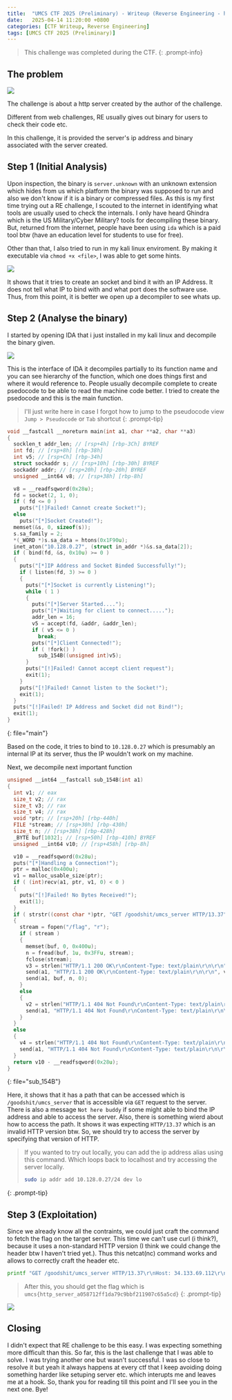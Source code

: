 ```yaml
---
title:  "UMCS CTF 2025 (Preliminary) - Writeup (Reverse Engineering - htpp-server)"
date:   2025-04-14 11:20:00 +0800
categories: [CTF Writeup, Reverse Engineering]
tags: [UMCS CTF 2025 (Preliminary)]
---
```

> This challenge was completed during the CTF.
{: .prompt-info}

## The problem

![](assets/img/image18.png)

The challenge is about a http server created by the author of the challenge. 

Different from web challenges, RE usually gives out binary for users to check their code etc.

In this challenge, it is provided the server's ip address and binary associated with the server created.

## Step 1 (Initial Analysis)

Upon inspection, the binary is `server.unknown` with an unknown extension which hides from us which platform the binary was supposed to run and also we don't know if it is a binary or compressed files. As this is my first time trying out a RE challenge, I scouted to the internet in identifying what tools are usually used to check the internals. I only have heard Ghindra which is the US Military/Cyber Military? tools for decompiling these binary. But, returned from the internet, people have been using `ida` which is a paid tool btw (have an education level for students to use for free).

Other than that, I also tried to run in my kali linux enviroment. By making it executable via `chmod +x <file>`, I was able to get some hints.

![](assets/img/image19.png)

It shows that it tries to create an socket and bind it with an IP Address. It does not tell what IP to bind with and what port does the software use. Thus, from this point, it is better we open up a decompiler to see whats up.

## Step 2 (Analyse the binary)

I started by opening IDA that i just installed in my kali linux and decompile the binary given.

![](assets/img/image20.png)

This is the interface of IDA it decompiles partially to its function name and you can see hierarchy of the function, which one does things first and where it would reference to. People usually decompile complete to create psedocode to be able to read the machine code better. I tried to create the psedocode and this is the main function.

> I'll just write here in case I forgot how to jump to the pseudocode view `Jump > Pseudocode` or `Tab` shortcut
{: .prompt-tip}

```c
void __fastcall __noreturn main(int a1, char **a2, char **a3)
{
  socklen_t addr_len; // [rsp+4h] [rbp-3Ch] BYREF
  int fd; // [rsp+8h] [rbp-38h]
  int v5; // [rsp+Ch] [rbp-34h]
  struct sockaddr s; // [rsp+10h] [rbp-30h] BYREF
  sockaddr addr; // [rsp+20h] [rbp-20h] BYREF
  unsigned __int64 v8; // [rsp+38h] [rbp-8h]

  v8 = __readfsqword(0x28u);
  fd = socket(2, 1, 0);
  if ( fd <= 0 )
    puts("[!]Failed! Cannot create Socket!");
  else
    puts("[*]Socket Created!");
  memset(&s, 0, sizeof(s));
  s.sa_family = 2;
  *(_WORD *)s.sa_data = htons(0x1F90u);
  inet_aton("10.128.0.27", (struct in_addr *)&s.sa_data[2]);
  if ( bind(fd, &s, 0x10u) >= 0 )
  {
    puts("[*]IP Address and Socket Binded Successfully!");
    if ( listen(fd, 3) >= 0 )
    {
      puts("[*]Socket is currently Listening!");
      while ( 1 )
      {
        puts("[*]Server Started....");
        puts("[*]Waiting for client to connect.....");
        addr_len = 16;
        v5 = accept(fd, &addr, &addr_len);
        if ( v5 <= 0 )
          break;
        puts("[*]Client Connected!");
        if ( !fork() )
          sub_154B((unsigned int)v5);
      }
      puts("[!]Failed! Cannot accept client request");
      exit(1);
    }
    puts("[!]Failed! Cannot listen to the Socket!");
    exit(1);
  }
  puts("[!]Failed! IP Address and Socket did not Bind!");
  exit(1);
}
```
{: file="main"}

Based on the code, it tries to bind to `10.128.0.27` which is presumably an internal IP at its server, thus the IP wouldn't work on my machine.

Next, we decompile next important function

```c
unsigned __int64 __fastcall sub_154B(int a1)
{
  int v1; // eax
  size_t v2; // rax
  size_t v3; // rax
  size_t v4; // rax
  void *ptr; // [rsp+20h] [rbp-440h]
  FILE *stream; // [rsp+30h] [rbp-430h]
  size_t n; // [rsp+38h] [rbp-428h]
  _BYTE buf[1032]; // [rsp+50h] [rbp-410h] BYREF
  unsigned __int64 v10; // [rsp+458h] [rbp-8h]

  v10 = __readfsqword(0x28u);
  puts("[*]Handling a Connection!");
  ptr = malloc(0x400u);
  v1 = malloc_usable_size(ptr);
  if ( (int)recv(a1, ptr, v1, 0) < 0 )
  {
    puts("[!]Failed! No Bytes Received!");
    exit(1);
  }
  if ( strstr((const char *)ptr, "GET /goodshit/umcs_server HTTP/13.37") )
  {
    stream = fopen("/flag", "r");
    if ( stream )
    {
      memset(buf, 0, 0x400u);
      n = fread(buf, 1u, 0x3FFu, stream);
      fclose(stream);
      v3 = strlen("HTTP/1.1 200 OK\r\nContent-Type: text/plain\r\n\r\n");
      send(a1, "HTTP/1.1 200 OK\r\nContent-Type: text/plain\r\n\r\n", v3, 0);
      send(a1, buf, n, 0);
    }
    else
    {
      v2 = strlen("HTTP/1.1 404 Not Found\r\nContent-Type: text/plain\r\n\r\nCould not open the /flag file.\n");
      send(a1, "HTTP/1.1 404 Not Found\r\nContent-Type: text/plain\r\n\r\nCould not open the /flag file.\n", v2, 0);
    }
  }
  else
  {
    v4 = strlen("HTTP/1.1 404 Not Found\r\nContent-Type: text/plain\r\n\r\nNot here buddy\n");
    send(a1, "HTTP/1.1 404 Not Found\r\nContent-Type: text/plain\r\n\r\nNot here buddy\n", v4, 0);
  }
  return v10 - __readfsqword(0x28u);
}
```
{: file="sub_154B"}

Here, it shows that it has a path that can be accessed which is `/goodshit/umcs_server` that is accessible via `GET` request to the server. There is also a message `Not here buddy` if some might able to bind the IP address and able to access the server. Also, there is something wierd about how to access the path. It shows it was expecting `HTTP/13.37` which is an invalid HTTP version btw. So, we should try to access the server by specifying that version of HTTP.

> If you wanted to try out locally, you can add the ip address alias using this command. Which loops back to localhost and try accessing the server locally.
> ```bash
> sudo ip addr add 10.128.0.27/24 dev lo
> ```
{: .prompt-tip}

## Step 3 (Exploitation)

Since we already know all the contraints, we could just craft the command to fetch the flag on the target server. This time we can't use curl (i think?), because it uses a non-standard HTTP version (I think we could change the header btw I haven't tried yet.). Thus this netcat(nc) command works and allows to correctly craft the header etc.

```bash
printf "GET /goodshit/umcs_server HTTP/13.37\r\nHost: 34.133.69.112\r\n\r\n" | nc 34.133.69.112 8080
```

> After this, you should get the flag which is `umcs{http_server_a058712ff1da79c9bbf211907c65a5cd}`
{: .prompt-tip}

![](assets/img/image21.png)

## Closing

I didn't expect that RE challenge to be this easy. I was expecting something more difficult than this. So far, this is the last challenge that I was able to solve. I was trying another one but wasn't successful. I was so close to resolve it but yeah it always happens at every ctf that I keep avoiding doing something harder like setuping server etc. which interupts me and leaves me at a hook. So, thank you for reading till this point and I'll see you in the next one. Bye!
